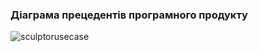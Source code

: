 ### Діаграма прецедентів програмного продукту
![sculptorusecase](https://github.com/user-attachments/assets/05f2da60-d862-42d5-a1c1-7b7944204acf)
